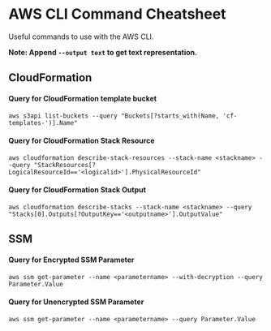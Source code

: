 # AWS CLI Command Cheatsheet

Useful commands to use with the AWS CLI.

**Note: Append `--output text` to get text representation.**

## CloudFormation

#### Query for CloudFormation template bucket
```
aws s3api list-buckets --query "Buckets[?starts_with(Name, 'cf-templates-')].Name"
```

#### Query for CloudFormation Stack Resource
```
aws cloudformation describe-stack-resources --stack-name <stackname> --query "StackResources[?LogicalResourceId=='<logicalid>'].PhysicalResourceId"
```

#### Query for CloudFormation Stack Output
```
aws cloudformation describe-stacks --stack-name <stackname> --query "Stacks[0].Outputs[?OutputKey=='<outputname>'].OutputValue"
```

## SSM

#### Query for Encrypted SSM Parameter
```
aws ssm get-parameter --name <parametername> --with-decryption --query Parameter.Value
```

#### Query for Unencrypted SSM Parameter
```
aws ssm get-parameter --name <parametername> --query Parameter.Value
```
